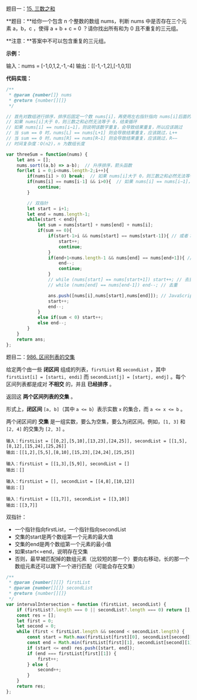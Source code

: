 题目一：[15. 三数之和](https://leetcode-cn.com/problems/3sum/)

**题目：**给你一个包含 n 个整数的数组 nums，判断 nums 中是否存在三个元素 a，b，c ，使得 a + b + c = 0 ？请你找出所有和为 0 且不重复的三元组。

**注意：**答案中不可以包含重复的三元组。

**示例：**

输入：nums = [-1,0,1,2,-1,-4]
输出：[[-1,-1,2],[-1,0,1]]

**代码实现：**

```javascript
/**
 * @param {number[]} nums
 * @return {number[][]}
 */

// 首先对数组进行排序，排序后固定一个数 nums[i]，再使用左右指针指向 nums[i]后面的两端，数字分别为 nums[L] 和 nums[R]，计算三个数的和 sum 判断是否满足为0，满足则添加进结果集
// 如果 nums[i]大于 0，则三数之和必然无法等于 0，结束循环
// 如果 nums[i] == nums[i−1]，则说明该数字重复，会导致结果重复，所以应该跳过
// 当 sum == 0 时，nums[L] == nums[L+1] 则会导致结果重复，应该跳过，L++
// 当 sum == 0 时，nums[R] == nums[R−1] 则会导致结果重复，应该跳过，R−−
// 时间复杂度：O(n2)，n 为数组长度

var threeSum = function(nums) {
    let ans = [];
    nums.sort((a,b) => a-b);  // 升序排序，箭头函数
    for(let i = 0;i<nums.length-2;i++){
        if(nums[i] > 0) break;  // 如果 nums[i]大于 0，则三数之和必然无法等于 0，结束循环
        if(nums[i] == nums[i-1] && i>0){  // 如果 nums[i] == nums[i−1]，则说明该数字重复，会导致结果重复，所以应该跳过
            continue;
        }

        // 双指针
        let start = i+1;
        let end = nums.length-1;
        while(start < end){
            let sum = nums[start] + nums[end] + nums[i];
            if(sum == 0){
                if(start-1>i && nums[start] == nums[start-1]){ // 或者：nums[start] == nums[start+1]
                    start++;
                    continue;
                }
                if(end+1<nums.length-1 && nums[end] == nums[end+1]){ // nums[end] == nums[end−1]
                    end--;
                    continue;
                }
                // while (nums[start] == nums[start+1]) start++; // 去重
                // while (nums[end] == nums[end-1]) end--; // 去重

                ans.push([nums[i],nums[start],nums[end]]); // JavaScript的数组是一个拥有堆栈和队列自身优点的global对象。
                start++;
                end--;            
            }
            else if(sum < 0) start++;
            else end--;
        }
    }
    return ans;
};
```

题目二：[986. 区间列表的交集](https://leetcode.cn/problems/interval-list-intersections/)

给定两个由一些 **闭区间** 组成的列表，`firstList` 和 `secondList` ，其中 `firstList[i] = [starti, endi]` 而 `secondList[j] = [startj, endj]` 。每个区间列表都是成对 **不相交** 的，并且 **已经排序** 。

返回这 **两个区间列表的交集** 。

形式上，**闭区间** `[a, b]`（其中 `a <= b`）表示实数 `x` 的集合，而 `a <= x <= b` 。

两个闭区间的 **交集** 是一组实数，要么为空集，要么为闭区间。例如，`[1, 3]` 和 `[2, 4]` 的交集为 `[2, 3]` 。

```
输入：firstList = [[0,2],[5,10],[13,23],[24,25]], secondList = [[1,5],[8,12],[15,24],[25,26]]
输出：[[1,2],[5,5],[8,10],[15,23],[24,24],[25,25]]

输入：firstList = [[1,3],[5,9]], secondList = []
输出：[]

输入：firstList = [], secondList = [[4,8],[10,12]]
输出：[]

输入：firstList = [[1,7]], secondList = [[3,10]]
输出：[[3,7]]
```

双指针：

- 一个指针指向firstList，一个指针指向secondList
- 交集的start是两个数组第一个元素的最大值
- 交集的end是两个数组第一个元素的最小值
- 如果start<=end，说明存在交集
- 否则，最早被匹配掉的数组元素（比较短的那一个）要向右移动，长的那一个数组元素还可以跟下一个进行匹配（可能会存在交集）

```js
/**
 * @param {number[][]} firstList
 * @param {number[][]} secondList
 * @return {number[][]}
 */
var intervalIntersection = function (firstList, secondList) {
    if (firstList?.length === 0 || secondList?.length === 0) return [];
    const res = [];
    let first = 0;
    let second = 0;
    while (first < firstList.length && second < secondList.length) {
        const start = Math.max(firstList[first][0], secondList[second][0]);
        const end = Math.min(firstList[first][1], secondList[second][1]);
        if (start <= end) res.push([start, end]);
        if (end === firstList[first][1]) {
            first++;
        } else {
            second++;
        }
    }
    return res;
};
```



